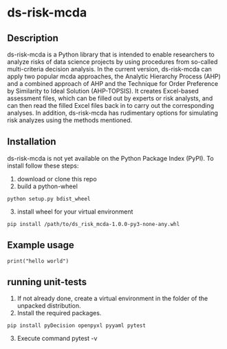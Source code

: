 # ds-risk-mcda

Description
-----------

ds-risk-mcda is a Python library that is intended to enable researchers to analyze risks of data
science projects by using procedures from so-called multi-criteria decision analysis. In the current
version, ds-risk-mcda can apply two popular mcda approaches, the Analytic Hierarchy Process (AHP)
and a combined approach of AHP and the Technique for Order Preference by Similarity to Ideal
Solution (AHP-TOPSIS). It creates Excel-based assessment files, which can be filled out by experts
or risk analysts, and can then read the filled Excel files back in to carry out the corresponding
analyses. In addition, ds-risk-mcda has rudimentary options for simulating risk analyzes using the
methods mentioned.


Installation
------------
ds-risk-mcda is not yet available on the Python Package Index (PyPI). To install follow these steps:

1. download or clone this repo
2. build a python-wheel
```
python setup.py bdist_wheel
```
3. install wheel for your virtual environment
```
pip install /path/to/ds_risk_mcda-1.0.0-py3-none-any.whl
```


Example usage
-------------
```py3
print("hello world")
```


running unit-tests
------------------
1. If not already done, create a virtual environment in the folder of the unpacked distribution.
2. Install the required packages.
```
pip install pyDecision openpyxl pyyaml pytest
```
3. Execute command pytest -v
